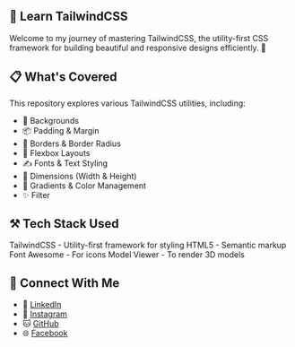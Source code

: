 ## 🌟 **Learn TailwindCSS**
Welcome to my journey of mastering TailwindCSS, the utility-first CSS framework for building beautiful and responsive designs efficiently. 🚀


## 📋 **What's Covered**
This repository explores various TailwindCSS utilities, including:
- 🎨 Backgrounds
- 📦 Padding & Margin
- 🔲 Borders & Border Radius
- 🧱 Flexbox Layouts
- ✍️ Fonts & Text Styling
- 📐 Dimensions (Width & Height)
- 🌈 Gradients & Color Management
- ✨ Filter 

## ⚒️ **Tech Stack Used**
TailwindCSS - Utility-first framework for styling
HTML5 - Semantic markup
Font Awesome - For icons
Model Viewer - To render 3D models

## 🔗 **Connect With Me**  
- 💼 [LinkedIn](https://www.linkedin.com/in/muhamad-rifai-553a212a7)  
- 📸 [Instagram](https://www.instagram.com/mr.user404_?igsh=eTF2djZuNTJmdmd5)  
- 🐱 [GitHub](https://github.com/Rifaiiii04/simple-3D-model.git)  
- 🌐 [Facebook](https://www.facebook.com/ericko.anjaymabar)  

